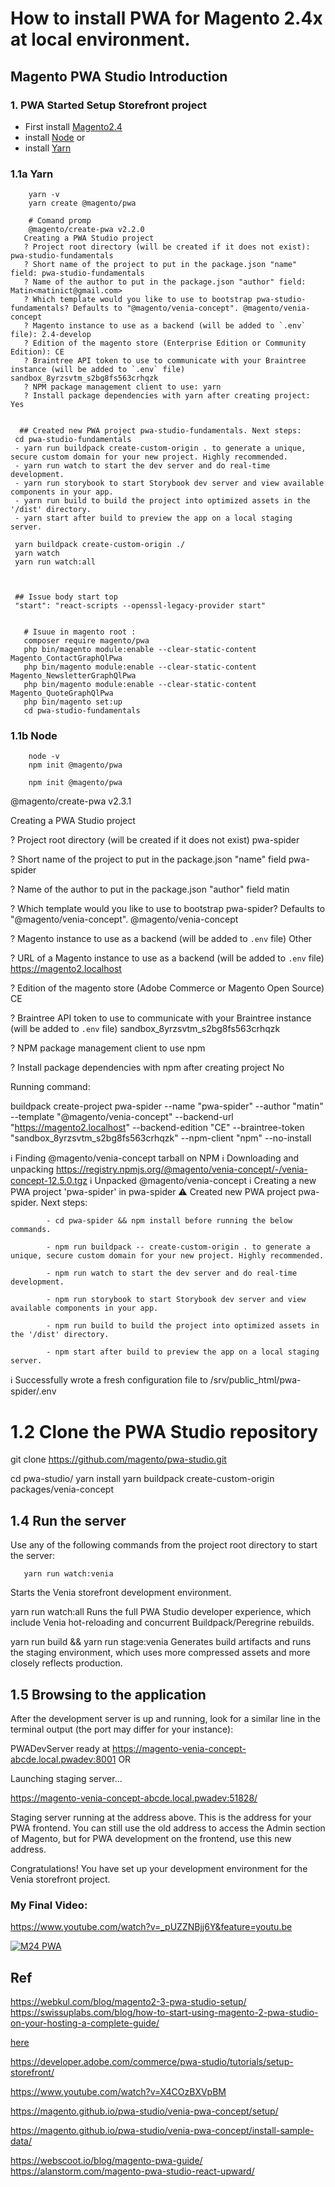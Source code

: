 # How to install PWA for Magento 2.4x at local environment.

## Magento PWA Studio Introduction

### 1. PWA Started Setup Storefront project

- First install [Magento2.4](m24.md)
- install [Node](node.md) or 
- install [Yarn](yarn.md)


       
### 1.1a Yarn

        yarn -v
        yarn create @magento/pwa
        
        # Comand promp         
        @magento/create-pwa v2.2.0
       Creating a PWA Studio project
       ? Project root directory (will be created if it does not exist): pwa-studio-fundamentals
       ? Short name of the project to put in the package.json "name" field: pwa-studio-fundamentals
       ? Name of the author to put in the package.json "author" field: Matin<matinict@gmail.com>
       ? Which template would you like to use to bootstrap pwa-studio-fundamentals? Defaults to "@magento/venia-concept". @magento/venia-concept
       ? Magento instance to use as a backend (will be added to `.env` file): 2.4-develop
       ? Edition of the magento store (Enterprise Edition or Community Edition): CE
       ? Braintree API token to use to communicate with your Braintree instance (will be added to `.env` file) sandbox_8yrzsvtm_s2bg8fs563crhqzk
       ? NPM package management client to use: yarn
       ? Install package dependencies with yarn after creating project: Yes
       
       
      ## Created new PWA project pwa-studio-fundamentals. Next steps:
     cd pwa-studio-fundamentals
     - yarn run buildpack create-custom-origin . to generate a unique, secure custom domain for your new project. Highly recommended.
     - yarn run watch to start the dev server and do real-time development.
     - yarn run storybook to start Storybook dev server and view available components in your app.
     - yarn run build to build the project into optimized assets in the '/dist' directory.
     - yarn start after build to preview the app on a local staging server.
     
     yarn buildpack create-custom-origin ./
     yarn watch
     yarn run watch:all

     
     
     ## Issue body start top
     "start": "react-scripts --openssl-legacy-provider start"
     
     
       # Isuue in magento root :
       composer require magento/pwa 
       php bin/magento module:enable --clear-static-content Magento_ContactGraphQlPwa
       php bin/magento module:enable --clear-static-content Magento_NewsletterGraphQlPwa
       php bin/magento module:enable --clear-static-content Magento_QuoteGraphQlPwa
       php bin/magento set:up
       cd pwa-studio-fundamentals 




        
        
### 1.1b Node

        node -v
        npm init @magento/pwa
        
        npm init @magento/pwa
        
@magento/create-pwa v2.3.1

Creating a PWA Studio project

? Project root directory (will be created if it does not exist) pwa-spider

? Short name of the project to put in the package.json "name" field pwa-spider

? Name of the author to put in the package.json "author" field matin

? Which template would you like to use to bootstrap pwa-spider? Defaults to "@magento/venia-concept". @magento/venia-concept

? Magento instance to use as a backend (will be added to `.env` file) Other

? URL of a Magento instance to use as a backend (will be added to `.env` file) https://magento2.localhost

? Edition of the magento store (Adobe Commerce or Magento Open Source) CE

? Braintree API token to use to communicate with your Braintree instance (will be added to `.env` file) sandbox_8yrzsvtm_s2bg8fs563crhqzk

? NPM package management client to use npm

? Install package dependencies with npm after creating project No


Running command: 

buildpack create-project pwa-spider --name "pwa-spider" --author "matin" --template "@magento/venia-concept" --backend-url "https://magento2.localhost" --backend-edition "CE" --braintree-token "sandbox_8yrzsvtm_s2bg8fs563crhqzk" --npm-client "npm" --no-install


  ℹ  Finding @magento/venia-concept tarball on NPM
  ℹ  Downloading and unpacking https://registry.npmjs.org/@magento/venia-concept/-/venia-concept-12.5.0.tgz
  ℹ  Unpacked @magento/venia-concept
  ℹ  Creating a new PWA project 'pwa-spider' in pwa-spider
  ⚠  Created new PWA project pwa-spider. Next steps:

            - cd pwa-spider && npm install before running the below commands.

            - npm run buildpack -- create-custom-origin . to generate a unique, secure custom domain for your new project. Highly recommended.

            - npm run watch to start the dev server and do real-time development.

            - npm run storybook to start Storybook dev server and view available components in your app.

            - npm run build to build the project into optimized assets in the '/dist' directory.

            - npm start after build to preview the app on a local staging server.

  ℹ  Successfully wrote a fresh configuration file to /srv/public_html/pwa-spider/.env


        
        
 


# 1.2 Clone the PWA Studio repository 

git clone https://github.com/magento/pwa-studio.git

cd pwa-studio/
yarn install
yarn buildpack create-custom-origin packages/venia-concept

 ## 1.4 Run the server
Use any of the following commands from the project root directory to start the server:

       yarn run watch:venia
Starts the Venia storefront development environment.

yarn run watch:all
Runs the full PWA Studio developer experience, which include Venia hot-reloading and concurrent Buildpack/Peregrine rebuilds.

yarn run build && yarn run stage:venia
Generates build artifacts and runs the staging environment, which uses more compressed assets and more closely reflects production.

## 1.5 Browsing to the application
After the development server is up and running, look for a similar line in the terminal output (the port may differ for your instance):

PWADevServer ready at https://magento-venia-concept-abcde.local.pwadev:8001
OR

Launching staging server...

https://magento-venia-concept-abcde.local.pwadev:51828/

Staging server running at the address above.
This is the address for your PWA frontend. You can still use the old address to access the Admin section of Magento, but for PWA development on the frontend, use this new address.

Congratulations! You have set up your development environment for the Venia storefront project.


   
### My Final Video: 

https://www.youtube.com/watch?v=_pUZZNBjj6Y&feature=youtu.be


[![M24 PWA](https://i9.ytimg.com/vi/_pUZZNBjj6Y/mq2.jpg?sqp=CNzYm_sF&rs=AOn4CLAvH7FeQDq3h-Ju-2vS5RsbreR-tQ)](https://youtu.be/_pUZZNBjj6Y "PWA")


## Ref
https://webkul.com/blog/magento2-3-pwa-studio-setup/
https://swissuplabs.com/blog/how-to-start-using-magento-2-pwa-studio-on-your-hosting-a-complete-guide/

[here](https://magento.github.io/pwa-studio/)

https://developer.adobe.com/commerce/pwa-studio/tutorials/setup-storefront/

https://www.youtube.com/watch?v=X4COzBXVpBM

https://magento.github.io/pwa-studio/venia-pwa-concept/setup/

https://magento.github.io/pwa-studio/venia-pwa-concept/install-sample-data/

https://webscoot.io/blog/magento-pwa-guide/
https://alanstorm.com/magento-pwa-studio-react-upward/


